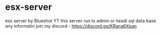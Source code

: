 # esx-server
esx server by Blueshot YT
this server run tx admin or headi sql deta base 
any informatin join my discord - https://discord.gg/KRana6Xpan
